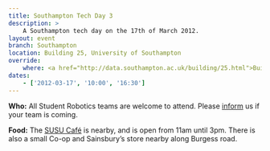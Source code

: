 ```yaml
---
title: Southampton Tech Day 3
description: >
    A Southampton tech day on the 17th of March 2012.
layout: event
branch: Southampton
location: Building 25, University of Southampton
override:
    where: <a href="http://data.southampton.ac.uk/building/25.html">Building 25</a>, University of Southampton Highfield Campus
dates:
    - ['2012-03-17', '10:00', '16:30']
---
```


**Who:** All Student Robotics teams are welcome to attend. Please [inform](/about/contactus) us if your team is coming.

**Food:** The [SUSU Café](http://www.susu.org/cafe/) is nearby, and is open from 11am until 3pm. There is also a small Co-op and Sainsbury’s store nearby along Burgess road.
